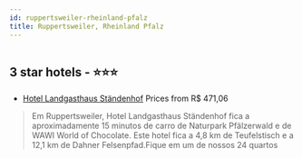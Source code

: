 ```yaml
---
id: ruppertsweiler-rheinland-pfalz
title: Ruppertsweiler, Rheinland Pfalz
---
```


<center><img src="https://i.travelapi.com/hotels/57000000/56620000/56613000/56612920/110a2f30_z.jpg" alt="" /></center>


##  3 star hotels - ⭐️⭐️⭐️

-    [Hotel Landgasthaus Ständenhof](https://us.hurb.com/hotels/ruppertsweiler/hotel-landgasthaus-standenhof-HT-WAGB?cmp=18055) Prices from R$ 471,06
   > Em Ruppertsweiler, Hotel Landgasthaus Ständenhof fica a aproximadamente 15 minutos de carro de Naturpark Pfälzerwald e de WAWI World of Chocolate.  Este hotel fica a 4,8 km de Teufelstisch e a 12,1 km de Dahner Felsenpfad.Fique em um de nossos 24 quartos 
